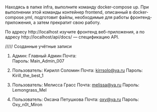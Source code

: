 Находясь в папке infra, выполните команду docker-compose up. При выполнении этой команды контейнер frontend, описанный в docker-compose.yml, подготовит файлы, необходимые для работы фронтенд-приложения, а затем прекратит свою работу.

По адресу http://localhost изучите фронтенд веб-приложения, а по адресу http://localhost/api/docs/ — спецификацию API.

/////
Созданные учётные записи
1) Админ: Главный Админ
Почта:  
Пароль: Main_Admin_007
        
2) Пользователь: Кирилл Соломин
Почта: kirrsolo@ya.ru
Пароль: Kirill_the_best_1

3) Пользователь: Мелисса Грасc
Почта: melissa@ya.ru
Пароль: Lemongrass_Mel

4) Пользователь: Оксана Петушкова
Почта: oxy@ya.ru
Пароль: Oxy_n0t_Miron